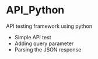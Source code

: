 # API_Python
API testing framework using python
- Simple API test
- Adding query parameter
- Parsing the JSON response
